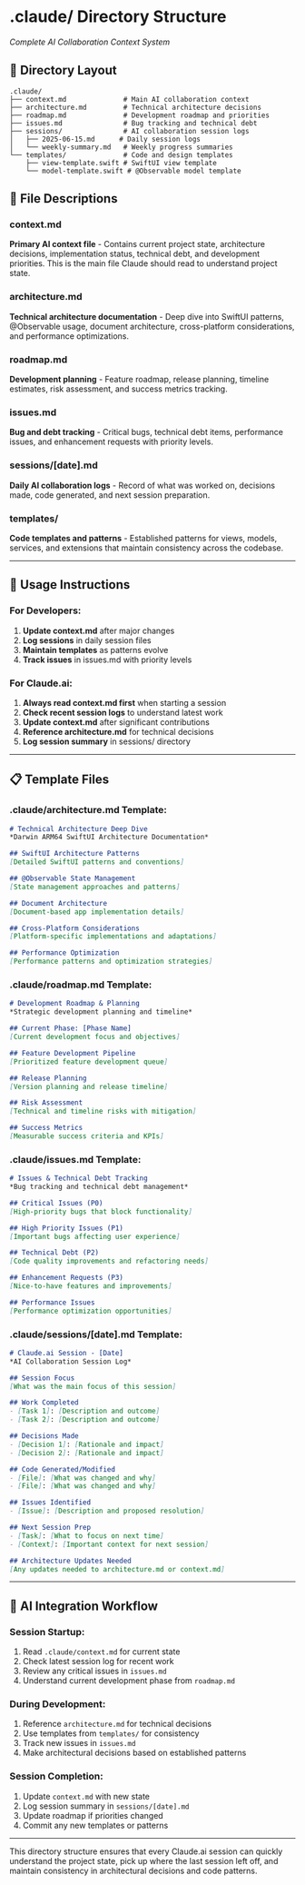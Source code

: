 # .claude/ Directory Structure
*Complete AI Collaboration Context System*

## 📁 Directory Layout
```
.claude/
├── context.md              # Main AI collaboration context
├── architecture.md         # Technical architecture decisions
├── roadmap.md              # Development roadmap and priorities
├── issues.md               # Bug tracking and technical debt
├── sessions/               # AI collaboration session logs
│   ├── 2025-06-15.md      # Daily session logs
│   └── weekly-summary.md   # Weekly progress summaries
└── templates/              # Code and design templates
	├── view-template.swift # SwiftUI view template
	└── model-template.swift # @Observable model template
```

## 📄 File Descriptions

### context.md
**Primary AI context file** - Contains current project state, architecture decisions, implementation status, technical debt, and development priorities. This is the main file Claude should read to understand project state.

### architecture.md  
**Technical architecture documentation** - Deep dive into SwiftUI patterns, @Observable usage, document architecture, cross-platform considerations, and performance optimizations.

### roadmap.md
**Development planning** - Feature roadmap, release planning, timeline estimates, risk assessment, and success metrics tracking.

### issues.md
**Bug and debt tracking** - Critical bugs, technical debt items, performance issues, and enhancement requests with priority levels.

### sessions/[date].md
**Daily AI collaboration logs** - Record of what was worked on, decisions made, code generated, and next session preparation.

### templates/
**Code templates and patterns** - Established patterns for views, models, services, and extensions that maintain consistency across the codebase.

---

## 🔧 Usage Instructions

### For Developers:
1. **Update context.md** after major changes
2. **Log sessions** in daily session files  
3. **Maintain templates** as patterns evolve
4. **Track issues** in issues.md with priority levels

### For Claude.ai:
1. **Always read context.md first** when starting a session
2. **Check recent session logs** to understand latest work
3. **Update context.md** after significant contributions
4. **Reference architecture.md** for technical decisions
5. **Log session summary** in sessions/ directory

---

## 📋 Template Files

### .claude/architecture.md Template:
```markdown
# Technical Architecture Deep Dive
*Darwin ARM64 SwiftUI Architecture Documentation*

## SwiftUI Architecture Patterns
[Detailed SwiftUI patterns and conventions]

## @Observable State Management  
[State management approaches and patterns]

## Document Architecture
[Document-based app implementation details]

## Cross-Platform Considerations
[Platform-specific implementations and adaptations]

## Performance Optimization
[Performance patterns and optimization strategies]
```

### .claude/roadmap.md Template:
```markdown
# Development Roadmap & Planning
*Strategic development planning and timeline*

## Current Phase: [Phase Name]
[Current development focus and objectives]

## Feature Development Pipeline
[Prioritized feature development queue]

## Release Planning
[Version planning and release timeline]

## Risk Assessment
[Technical and timeline risks with mitigation]

## Success Metrics
[Measurable success criteria and KPIs]
```

### .claude/issues.md Template:
```markdown
# Issues & Technical Debt Tracking
*Bug tracking and technical debt management*

## Critical Issues (P0)
[High-priority bugs that block functionality]

## High Priority Issues (P1)  
[Important bugs affecting user experience]

## Technical Debt (P2)
[Code quality improvements and refactoring needs]

## Enhancement Requests (P3)
[Nice-to-have features and improvements]

## Performance Issues
[Performance optimization opportunities]
```

### .claude/sessions/[date].md Template:
```markdown
# Claude.ai Session - [Date]
*AI Collaboration Session Log*

## Session Focus
[What was the main focus of this session]

## Work Completed
- [Task 1]: [Description and outcome]
- [Task 2]: [Description and outcome]

## Decisions Made
- [Decision 1]: [Rationale and impact]
- [Decision 2]: [Rationale and impact]

## Code Generated/Modified
- [File]: [What was changed and why]
- [File]: [What was changed and why]

## Issues Identified
- [Issue]: [Description and proposed resolution]

## Next Session Prep
- [Task]: [What to focus on next time]
- [Context]: [Important context for next session]

## Architecture Updates Needed
[Any updates needed to architecture.md or context.md]
```

---

## 🤖 AI Integration Workflow

### Session Startup:
1. Read `.claude/context.md` for current state
2. Check latest session log for recent work  
3. Review any critical issues in `issues.md`
4. Understand current development phase from `roadmap.md`

### During Development:
1. Reference `architecture.md` for technical decisions
2. Use templates from `templates/` for consistency
3. Track new issues in `issues.md`
4. Make architectural decisions based on established patterns

### Session Completion:
1. Update `context.md` with new state
2. Log session summary in `sessions/[date].md`
3. Update roadmap if priorities changed
4. Commit any new templates or patterns

---

This directory structure ensures that every Claude.ai session can quickly understand the project state, pick up where the last session left off, and maintain consistency in architectural decisions and code patterns.
